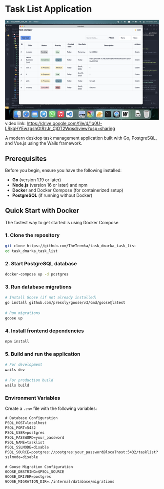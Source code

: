 # Task List Application
![alt text](https://github.com/TheTeemka/task_dmarka_task_list/blob/main/Screenshot%202025-09-12%20at%2023.54.38.png)
video link: https://drive.google.com/file/d/1q0U-LRkgHYEwzgshOtRzJr_CjOT2Wqsd/view?usp=sharing

A modern desktop task management application built with Go, PostgreSQL, and Vue.js using the Wails framework.

## Prerequisites

Before you begin, ensure you have the following installed:

- **Go** (version 1.19 or later)
- **Node.js** (version 16 or later) and npm
- **Docker** and Docker Compose (for containerized setup)
- **PostgreSQL** (if running without Docker)

## Quick Start with Docker

The fastest way to get started is using Docker Compose:

### 1. Clone the repository
```bash
git clone https://github.com/TheTeemka/task_dmarka_task_list
cd task_dmarka_task_list
```

### 2. Start PostgreSQL database
```bash
docker-compose up -d postgres
```

### 3. Run database migrations
```bash
# Install Goose (if not already installed)
go install github.com/pressly/goose/v3/cmd/goose@latest

# Run migrations
goose up
``` 

### 4. Install frontend dependencies
```bash
npm install
```

### 5. Build and run the application
```bash
# For development
wails dev

# For production build
wails build
```

### Environment Variables

Create a `.env` file with the following variables:

```env
# Database Configuration
PSQL_HOST=localhost
PSQL_PORT=5432
PSQL_USER=postgres
PSQL_PASSWORD=your_password
PSQL_NAME=tasklist
PSQL_SSLMODE=disable
PSQL_SOURCE=postgres://postgres:your_password@localhost:5432/tasklist?sslmode=disable

# Goose Migration Configuration
GOOSE_DBSTRING=$PSQL_SOURCE
GOOSE_DRIVER=postgres
GOOSE_MIGRATION_DIR=./internal/database/migrations
```
